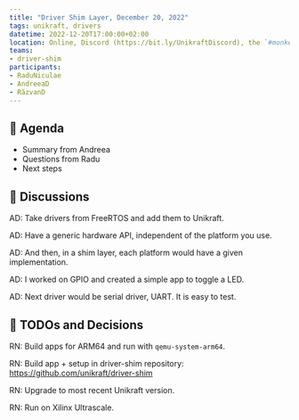 ```yaml
---
title: "Driver Shim Layer, December 20, 2022"
tags: unikraft, drivers
datetime: 2022-12-20T17:00:00+02:00
location: Online, Discord (https://bit.ly/UnikraftDiscord), the `#monkey-business` voice channel
teams:
- driver-shim
participants:
- RaduNiculae
- AndreeaD
- RăzvanD
---
```


## :dart: Agenda

- Summary from Andreea
- Questions from Radu
- Next steps

## :closed_book: Discussions

AD: Take drivers from FreeRTOS and add them to Unikraft.

AD: Have a generic hardware API, independent of the platform you use.

AD: And then, in a shim layer, each platform would have a given implementation.

AD: I worked on GPIO and created a simple app to toggle a LED.

AD: Next driver would be serial driver, UART.
It is easy to test.

## :wrench: TODOs and Decisions

RN: Build apps for ARM64 and run with `qemu-system-arm64`.

RN: Build app + setup in driver-shim repository: https://github.com/unikraft/driver-shim

RN: Upgrade to most recent Unikraft version.

RN: Run on Xilinx Ultrascale.
